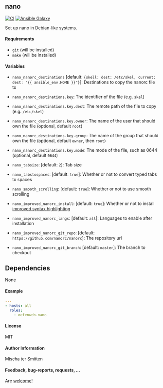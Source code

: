 ## nano

[![CI](https://github.com/Oefenweb/ansible-nano/workflows/CI/badge.svg)](https://github.com/Oefenweb/ansible-nano/actions?query=workflow%3ACI)
[![Ansible Galaxy](http://img.shields.io/badge/ansible--galaxy-nano-blue.svg)](https://galaxy.ansible.com/Oefenweb/nano)

Set up nano in Debian-like systems.

#### Requirements

* `git` (will be installed)
* `make` (will be installed)

#### Variables

* `nano_nanorc_destinations` [default: `{skell: dest: /etc/skel, current: dest: "{{ ansible_env.HOME }}"}`]: Destinations to copy the nanorc file to
* `nano_nanorc_destinations.key`: The identifier of the file (e.g. `skel`)
* `nano_nanorc_destinations.key.dest`: The remote path of the file to copy (e.g. `/etc/skel`)
* `nano_nanorc_destinations.key.owner`: The name of the user that should own the file (optional, default `root`)
* `nano_nanorc_destinations.key.group`: The name of the group that should own the file (optional, default `owner`, then `root`)
* `nano_nanorc_destinations.key.mode`: The mode of the file, such as 0644 (optional, default `0644`)

* `nano_tabsize`: [default: `2`]: Tab size
* `nano_tabstospaces`: [default: `true`]: Whether or not to convert typed tabs to spaces
* `nano_smooth_scrolling`: [default: `true`]: Whether or not to use smooth scrolling

* `nano_improved_nanorc_install`: [default: `true`]: Whether or not to install [improved syntax highlighting](https://github.com/nanorc/nanorc)
* `nano_improved_nanorc_langs`: [default: `all`]: Languages to enable after installation
* `nano_improved_nanorc_git_repo`: [default: `https://github.com/nanorc/nanorc`]: The repository url
* `nano_improved_nanorc_git_branch`: [default: `master`]: The branch to checkout

## Dependencies

None

#### Example

```yaml
---
- hosts: all
  roles:
    - oefenweb.nano
```

#### License

MIT

#### Author Information

Mischa ter Smitten

#### Feedback, bug-reports, requests, ...

Are [welcome](https://github.com/Oefenweb/ansible-nano/issues)!
